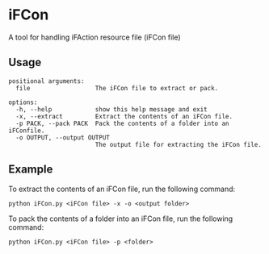 # iFCon
A tool for handling iFAction resource file (iFCon file)

## Usage

```
positional arguments:  
  file                  The iFCon file to extract or pack.  

options:  
  -h, --help            show this help message and exit  
  -x, --extract         Extract the contents of an iFCon file.  
  -p PACK, --pack PACK  Pack the contents of a folder into an iFConfile.  
  -o OUTPUT, --output OUTPUT  
                        The output file for extracting the iFCon file.  
```

## Example

To extract the contents of an iFCon file, run the following command:

```
python iFCon.py <iFCon file> -x -o <output folder>
```

To pack the contents of a folder into an iFCon file, run the following command:

```
python iFCon.py <iFCon file> -p <folder>
```